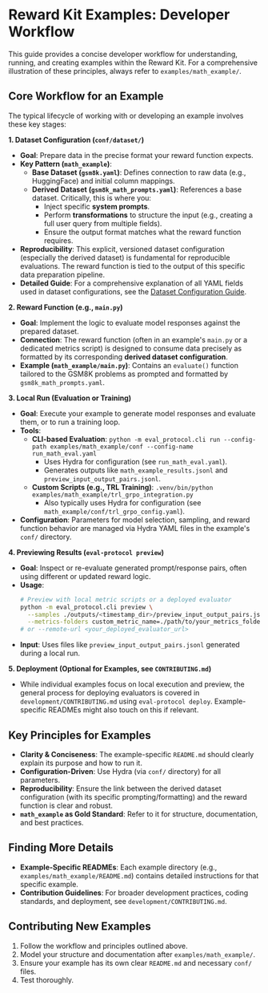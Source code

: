 # Reward Kit Examples: Developer Workflow

This guide provides a concise developer workflow for understanding, running, and creating examples within the Reward Kit. For a comprehensive illustration of these principles, always refer to `examples/math_example/`.

## Core Workflow for an Example

The typical lifecycle of working with or developing an example involves these key stages:

**1. Dataset Configuration (`conf/dataset/`)**

*   **Goal**: Prepare data in the precise format your reward function expects.
*   **Key Pattern (`math_example`)**:
    *   **Base Dataset (`gsm8k.yaml`)**: Defines connection to raw data (e.g., HuggingFace) and initial column mappings.
    *   **Derived Dataset (`gsm8k_math_prompts.yaml`)**: References a base dataset. Critically, this is where you:
        *   Inject specific **system prompts**.
        *   Perform **transformations** to structure the input (e.g., creating a full user query from multiple fields).
        *   Ensure the output format matches what the reward function requires.
*   **Reproducibility**: This explicit, versioned dataset configuration (especially the derived dataset) is fundamental for reproducible evaluations. The reward function is tied to the output of this specific data preparation pipeline.
*   **Detailed Guide**: For a comprehensive explanation of all YAML fields used in dataset configurations, see the [Dataset Configuration Guide](../docs/dataset_configuration_guide.md).

**2. Reward Function (e.g., `main.py`)**

*   **Goal**: Implement the logic to evaluate model responses against the prepared dataset.
*   **Connection**: The reward function (often in an example's `main.py` or a dedicated metrics script) is designed to consume data precisely as formatted by its corresponding **derived dataset configuration**.
*   **Example (`math_example/main.py`)**: Contains an `evaluate()` function tailored to the GSM8K problems as prompted and formatted by `gsm8k_math_prompts.yaml`.

**3. Local Run (Evaluation or Training)**

*   **Goal**: Execute your example to generate model responses and evaluate them, or to run a training loop.
*   **Tools**:
    *   **CLI-based Evaluation**: `python -m eval_protocol.cli run --config-path examples/math_example/conf --config-name run_math_eval.yaml`
        *   Uses Hydra for configuration (see `run_math_eval.yaml`).
        *   Generates outputs like `math_example_results.jsonl` and `preview_input_output_pairs.jsonl`.
    *   **Custom Scripts (e.g., TRL Training)**: `.venv/bin/python examples/math_example/trl_grpo_integration.py`
        *   Also typically uses Hydra for configuration (see `math_example/conf/trl_grpo_config.yaml`).
*   **Configuration**: Parameters for model selection, sampling, and reward function behavior are managed via Hydra YAML files in the example's `conf/` directory.

**4. Previewing Results (`eval-protocol preview`)**

*   **Goal**: Inspect or re-evaluate generated prompt/response pairs, often using different or updated reward logic.
*   **Usage**:
    ```bash
    # Preview with local metric scripts or a deployed evaluator
    python -m eval_protocol.cli preview \
      --samples ./outputs/<timestamp_dir>/preview_input_output_pairs.jsonl \
      --metrics-folders custom_metric_name=./path/to/your_metrics_folder
    # or --remote-url <your_deployed_evaluator_url>
    ```
*   **Input**: Uses files like `preview_input_output_pairs.jsonl` generated during a local run.

**5. Deployment (Optional for Examples, see `CONTRIBUTING.md`)**

*   While individual examples focus on local execution and preview, the general process for deploying evaluators is covered in `development/CONTRIBUTING.md` using `eval-protocol deploy`. Example-specific READMEs might also touch on this if relevant.

## Key Principles for Examples

*   **Clarity & Conciseness**: The example-specific `README.md` should clearly explain its purpose and how to run it.
*   **Configuration-Driven**: Use Hydra (via `conf/` directory) for all parameters.
*   **Reproducibility**: Ensure the link between the derived dataset configuration (with its specific prompting/formatting) and the reward function is clear and robust.
*   **`math_example` as Gold Standard**: Refer to it for structure, documentation, and best practices.

## Finding More Details

*   **Example-Specific READMEs**: Each example directory (e.g., `examples/math_example/README.md`) contains detailed instructions for that specific example.
*   **Contribution Guidelines**: For broader development practices, coding standards, and deployment, see `development/CONTRIBUTING.md`.

## Contributing New Examples

1.  Follow the workflow and principles outlined above.
2.  Model your structure and documentation after `examples/math_example/`.
3.  Ensure your example has its own clear `README.md` and necessary `conf/` files.
4.  Test thoroughly.
